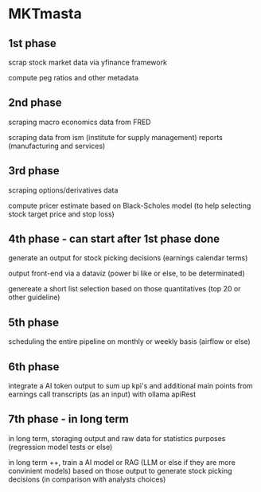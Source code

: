 # MKTmasta
## 1st phase
scrap stock market data via yfinance framework

compute peg ratios and other metadata
## 2nd phase
scraping macro economics data from FRED

scraping data from ism (institute for supply management) reports (manufacturing and services)
## 3rd phase
scraping options/derivatives data

compute pricer estimate based on Black-Scholes model (to help selecting stock target price and stop loss)
## 4th phase - can start after 1st phase done
generate an output for stock picking decisions (earnings calendar terms)

output front-end via a dataviz (power bi like or else, to be determinated)

genereate a short list selection based on those quantitatives (top 20 or other guideline)
## 5th phase
scheduling the entire pipeline on monthly or weekly basis (airflow or else)
## 6th phase
integrate a AI token output to sum up kpi's and additional main points from earnings call transcripts (as an input) with ollama apiRest
## 7th phase - in long term
in long term, storaging output and raw data for statistics purposes (regression model tests or else)

in long term ++, train a AI model or RAG (LLM or else if they are more convinient models) based on those output to generate stock picking decisions (in comparison with analysts choices)